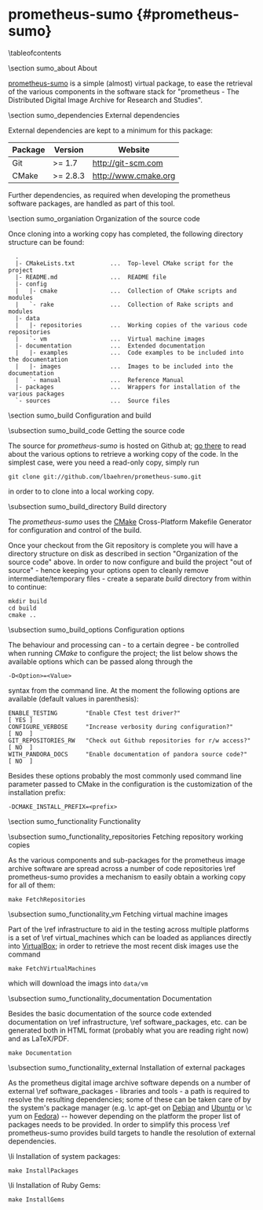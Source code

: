 prometheus-sumo    {#prometheus-sumo}
===============

\tableofcontents


\section sumo_about About

[prometheus-sumo](https://github.com/lbaehren/prometheus-sumo) is a simple
(almost) virtual package, to ease the retrieval of the various components in
the software stack for "prometheus - The Distributed Digital Image Archive for
Research and Studies".


\section sumo_dependencies External dependencies

External dependencies are kept to a minimum for this package:

| Package | Version   | Website              |
|---------|-----------|----------------------|
| Git     | >= 1.7    | http://git-scm.com   |
| CMake   | >= 2.8.3  | http://www.cmake.org |

Further dependencies, as required when developing the prometheus software
packages, are handled as part of this tool.


\section sumo_organiation Organization of the source code

Once cloning into a working copy has completed, the following directory structure
can be found:

~~~~
  .
  |- CMakeLists.txt          ...  Top-level CMake script for the project
  |- README.md               ...  README file
  |- config
  |   |- cmake               ...  Collection of CMake scripts and modules
  |   `- rake                ...  Collection of Rake scripts and modules
  |- data
  |   |- repositories        ...  Working copies of the various code repositories
  |   `- vm                  ...  Virtual machine images
  |- documentation           ...  Extended documentation
  |   |- examples            ...  Code examples to be included into the documentation
  |   |- images              ...  Images to be included into the documentation
  |   `- manual              ...  Reference Manual
  |- packages                ...  Wrappers for installation of the various packages
  `- sources                 ...  Source files
~~~~

\section sumo_build Configuration and build

\subsection sumo_build_code Getting the source code

The source for _prometheus-sumo_ is hosted on Github at;
[go there](https://github.com/lbaehren/prometheus-sumo) to read about the various
options to retrieve a working copy of the code. In the simplest case, were you
need a read-only copy, simply run

~~~~
git clone git://github.com/lbaehren/prometheus-sumo.git
~~~~

in order to to clone into a local working copy.

\subsection sumo_build_directory Build directory

The _prometheus-sumo_ uses the [CMake](http://www.cmake.org) Cross-Platform
Makefile Generator for configuration and control of the build.

Once your checkout from the Git repository is complete you will have a directory
structure on disk as described in section "Organization of the source code"
above. In order to now configure and build the project "out of source" - hence
keeping your options open to cleanly remove intermediate/temporary files - create
a separate *build* directory from within to continue:

~~~~
mkdir build
cd build
cmake ..
~~~~

\subsection sumo_build_options Configuration options

The behaviour and processing can - to a certain degree - be controlled when
running _CMake_ to configure the project; the list below
shows the available options which can be passed along through the

~~~~
-D<Option>=<Value>
~~~~

syntax from the command line. At the moment the following options are available
(default values in parenthesis):

    ENABLE_TESTING        "Enable CTest test driver?"                     [ YES ]
    CONFIGURE_VERBOSE     "Increase verbosity during configuration?"      [ NO  ]
    GIT_REPOSITORIES_RW   "Check out Github repositories for r/w access?" [ NO  ]
    WITH_PANDORA_DOCS     "Enable documentation of pandora source code?"  [ NO  ]

Besides these options probably the most commonly used command line parameter
passed to CMake in the configuration is the customization of the installation
prefix:

~~~~
-DCMAKE_INSTALL_PREFIX=<prefix>
~~~~

\section sumo_functionality Functionality

\subsection sumo_functionality_repositories Fetching repository working copies

As the various components and sub-packages for the prometheus image archive software
are spread across a number of code repositories \ref prometheus-sumo provides a
mechanism to easily obtain a working copy for all of them:

~~~~
make FetchRepositories
~~~~

\subsection sumo_functionality_vm Fetching virtual machine images

Part of the \ref infrastructure to aid in the testing across multiple platforms
is a set of \ref virtual_machines which can be loaded as appliances directly into
[VirtualBox](https://www.virtualbox.org); in order to retrieve the most recent
disk images use the command

~~~~
make FetchVirtualMachines
~~~~

which will download the imags into ``data/vm``

\subsection sumo_functionality_documentation Documentation

Besides the basic documentation of the source code extended documentation on
\ref infrastructure, \ref software_packages, etc. can be generated both in HTML
format (probably what you are reading right now) and as LaTeX/PDF.

~~~~
make Documentation
~~~~

\subsection sumo_functionality_external Installation of external packages

As the prometheus digital image archive software depends on a number of external
\ref software_packages - libraries and tools - a path is required to resolve
the resulting dependencies; some of these can be taken care of by the system's
package manager (e.g. \c apt-get on [Debian](http://www.debian.org) and
[Ubuntu](http://www.ubuntu.com) or \c yum on [Fedora](http://www.fedoraproject.org))
-- however depending on the platform the proper list of packages needs to be
provided. In order to simplify this process \ref prometheus-sumo provides build
targets to handle the resolution of external dependencies.

\li Installation of system packages:
~~~~
make InstallPackages
~~~~

\li Installation of Ruby Gems:
~~~~
make InstallGems
~~~~

